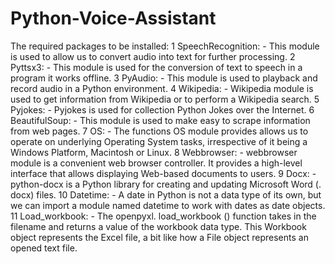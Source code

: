 # Python-Voice-Assistant

The required packages to be installed:
1 SpeechRecognition: - This module is used to allow us to convert audio into text for further processing.
2	Pyttsx3: - This module is used for the conversion of text to speech in a program it works offline.
3	PyAudio: - This module is used to playback and record audio in a Python environment.
4	Wikipedia: - Wikipedia module is used to get information from Wikipedia or to perform a Wikipedia search.
5	Pyjokes: - Pyjokes is used for collection Python Jokes over the Internet.
6	BeautifulSoup: - This module is used to make easy to scrape information from web pages.
7	OS: - The functions OS module provides allows us to operate on underlying Operating System tasks, irrespective of it being a Windows Platform, Macintosh or Linux.
8	Webbrowser: - webbrowser module is a convenient web browser controller. It provides a high-level interface that allows displaying Web-based documents to users.
9	Docx: - python-docx is a Python library for creating and updating Microsoft Word (. docx) files.
10	Datetime: - A date in Python is not a data type of its own, but we can import a module named datetime to work with dates as date objects.
11	Load_workbook: - The openpyxl. load_workbook () function takes in the filename and returns a value of the workbook data type. This Workbook object represents the Excel file, a bit like how a File object represents an opened text file.
